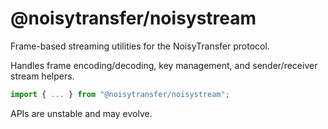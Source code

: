 # @noisytransfer/noisystream

Frame-based streaming utilities for the NoisyTransfer protocol.

Handles frame encoding/decoding, key management, and sender/receiver
stream helpers.

```js
import { ... } from "@noisytransfer/noisystream";
```

APIs are unstable and may evolve.